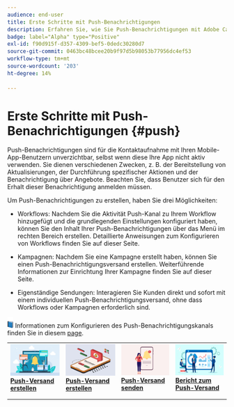 ```yaml
---
audience: end-user
title: Erste Schritte mit Push-Benachrichtigungen
description: Erfahren Sie, wie Sie Push-Benachrichtigungen mit Adobe Campaign Web erstellen und senden
badge: label="Alpha" type="Positive"
exl-id: f90d915f-d357-4309-bef5-0dedc30280d7
source-git-commit: 0463bc48bcee20b9f97d5b98053b77956dc4ef53
workflow-type: tm+mt
source-wordcount: '203'
ht-degree: 14%

---
```


# Erste Schritte mit Push-Benachrichtigungen {#push}

Push-Benachrichtigungen sind für die Kontaktaufnahme mit Ihren Mobile-App-Benutzern unverzichtbar, selbst wenn diese Ihre App nicht aktiv verwenden. Sie dienen verschiedenen Zwecken, z. B. der Bereitstellung von Aktualisierungen, der Durchführung spezifischer Aktionen und der Benachrichtigung über Angebote. Beachten Sie, dass Benutzer sich für den Erhalt dieser Benachrichtigung anmelden müssen.

Um Push-Benachrichtigungen zu erstellen, haben Sie drei Möglichkeiten:

* Workflows: Nachdem Sie die Aktivität Push-Kanal zu Ihrem Workflow hinzugefügt und die grundlegenden Einstellungen konfiguriert haben, können Sie den Inhalt Ihrer Push-Benachrichtigungen über das Menü im rechten Bereich erstellen. Detaillierte Anweisungen zum Konfigurieren von Workflows finden Sie auf dieser Seite.

* Kampagnen: Nachdem Sie eine Kampagne erstellt haben, können Sie einen Push-Benachrichtigungsversand erstellen. Weiterführende Informationen zur Einrichtung Ihrer Kampagne finden Sie auf dieser Seite.

* Eigenständige Sendungen: Interagieren Sie Kunden direkt und sofort mit einem individuellen Push-Benachrichtigungsversand, ohne dass Workflows oder Kampagnen erforderlich sind.

![](../assets/do-not-localize/book.png) Informationen zum Konfigurieren des Push-Benachrichtigungskanals finden Sie in diesem [page](https://experienceleague.corp.adobe.com/docs/campaign/campaign-v8/campaigns/send/push.html?lang=en).

<table style="table-layout:fixed"><tr style="border: 0;">
<td>
<a href="create-push.md">
<img alt="Lead" src="assets/do-not-localize/push_create.jpeg">
</a>
<div><a href="create-push.md"><strong>Push-Versand erstellen</strong>
</div>
<p>
</td>
<td>
<a href="content-push.md">
<img alt="Gelegentlich" src="assets/do-not-localize/push_design.jpeg">
</a>
<div>
<a href="content-push.md"><strong>Push-Versand erstellen<strong></strong></a>
</div>
<p></td>
<td>
<a href="send-push.md">
<img alt="Validierung" src="assets/do-not-localize/push_send.jpeg">
</a>
<div>
<a href="send-push.md"><strong>Push-Versand senden</strong></a>
</div>
<p>
</td>
<td>
<a href="send-push.md">
<img alt="Validierung" src="assets/do-not-localize/push_report.jpeg">
</a>
<div>
<a href="send-push.md"><strong>Bericht zum Push-Versand</strong></a>
</div>
<p>
</td>
</tr></table>
